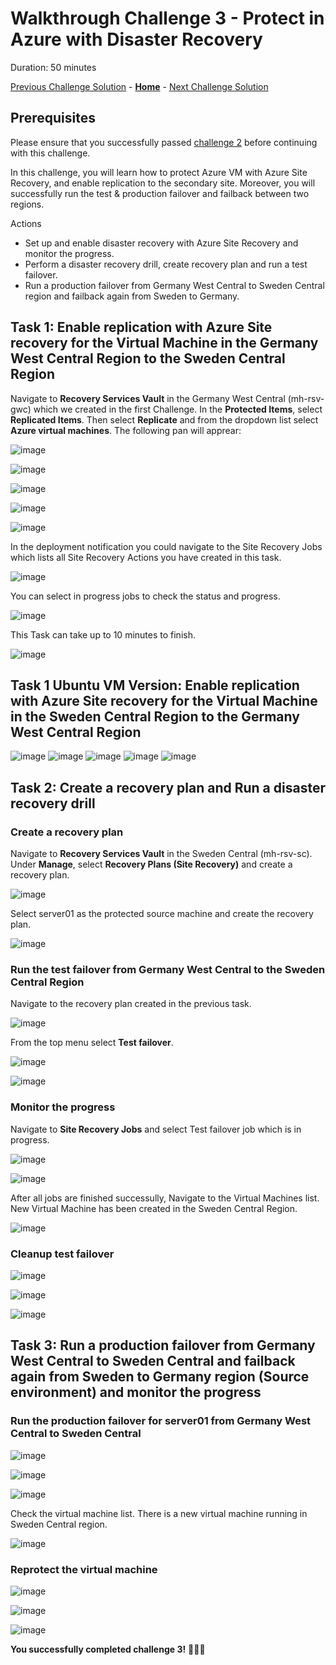 # Walkthrough Challenge 3 - Protect in Azure with Disaster Recovery

Duration: 50 minutes

[Previous Challenge Solution](../challenge-2/solution.md) - **[Home](../../Readme.md)** - [Next Challenge Solution](../challenge-4/solution.md)

## Prerequisites

Please ensure that you successfully passed [challenge 2](../../Readme.md#challenge-2) before continuing with this challenge.

In this challenge, you will learn how to protect Azure VM with Azure Site Recovery, and enable replication to the secondary site. Moreover, you will successfully run the test & production failover and failback between two regions.

Actions

* Set up and enable disaster recovery with Azure Site Recovery and monitor the progress.
* Perform a disaster recovery drill, create recovery plan and run a test failover.
* Run a production failover from Germany West Central to Sweden Central region and failback again from Sweden to Germany.

## Task 1: Enable replication with Azure Site recovery for the Virtual Machine in the Germany West Central Region to the Sweden Central Region

Navigate to **Recovery Services Vault** in the Germany West Central (mh-rsv-gwc) which we created in the first Challenge. In the **Protected Items**, select **Replicated Items**. Then select **Replicate** and from the dropdown list select **Azure virtual machines**. The following pan will apprear:

![image](./img/mh-ch-screenshot-01.png)

![image](./img/mh-ch-screenshot-02.png)

![image](./img/mh-ch-screenshot-03.png)

![image](./img/mh-ch-screenshot-04.png)

![image](./img/mh-ch-screenshot-05.png)

In the deployment notification you could navigate to the Site Recovery Jobs which lists all Site Recovery Actions you have created in this task.

![image](./img/mh-ch-screenshot-06.png)

You can select in progress jobs to check the status and progress.

![image](./img/mh-ch-screenshot-07.png)

This Task can take up to 10 minutes to finish.

![image](./img/mh-ch-screenshot-08.png)

## Task 1 Ubuntu VM Version: Enable replication with Azure Site recovery for the Virtual Machine in the Sweden Central Region to the Germany West Central Region

![image](./img/01.png)
![image](./img/02.png)
![image](./img/03.png)
![image](./img/04.png)
![image](./img/05.png)

## Task 2: Create a recovery plan and Run a disaster recovery drill

### Create a recovery plan
Navigate to **Recovery Services Vault** in the Sweden Central (mh-rsv-sc). Under **Manage**, select **Recovery Plans (Site Recovery)** and create a recovery plan.

![image](./img/mh-ch-screenshot-09.png)

Select server01 as the protected source machine and create the recovery plan.

![image](./img/mh-ch-screenshot-10.png)

### Run the test failover from Germany West Central to the Sweden Central Region
Navigate to the recovery plan created in the previous task. 

![image](./img/mh-ch-screenshot-11.png)

From the top menu select **Test failover**.

![image](./img/mh-ch-screenshot-12.png)


![image](./img/mh-ch-screenshot-13.png)

### Monitor the progress
Navigate to **Site Recovery Jobs** and select Test failover job which is in progress.

![image](./img/mh-ch-screenshot-14.png)


![image](./img/mh-ch-screenshot-15.png)

After all jobs are finished successully, Navigate to the Virtual Machines list. New Virtual Machine has been created in the Sweden Central Region.

![image](./img/mh-ch-screenshot-16.png)

### Cleanup test failover
![image](./img/mh-ch-screenshot-17.png)

![image](./img/mh-ch-screenshot-18.png)

![image](./img/mh-ch-screenshot-19.png)


## Task 3: Run a production failover from Germany West Central to Sweden Central and failback again from Sweden to Germany region (Source environment) and monitor the progress
### Run the production failover for server01 from Germany West Central to Sweden Central
![image](./img/mh-ch-screenshot-20.png)

![image](./img/mh-ch-screenshot-21.png)

![image](./img/mh-ch-screenshot-22.png)

Check the virtual machine list. There is a new virtual machine running in Sweden Central region.

![image](./img/mh-ch-screenshot-23.png)

### Reprotect the virtual machine
![image](./img/mh-ch-screenshot-24.png)

![image](./img/mh-ch-screenshot-25.png)

![image](./img/mh-ch-screenshot-26.png)

**You successfully completed challenge 3!** 🚀🚀🚀
